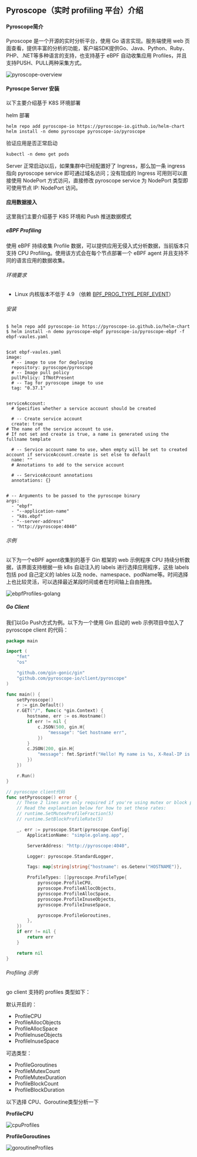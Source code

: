 ## Pyroscope（实时 profiling 平台）介绍

#### Pyroscope简介

Pyroscope 是一个开源的实时分析平台，使用 Go 语言实现。服务端使用 web 页面查看，提供丰富的分析的功能，客户端SDK提供Go、Java、Python、Ruby、PHP、.NET等多种语言的支持，也支持基于 eBPF 自动收集应用 Profiles，并且支持PUSH、PULL两种采集方式。

![pyroscope-overview](../../images/pyroscope-overview.png)

#### Pyroscpe Server 安装

以下主要介绍基于 K8S 环境部署

helm 部署

```shell
helm repo add pyroscope-io https://pyroscope-io.github.io/helm-chart
helm install -n demo pyroscope pyroscope-io/pyroscope 
```

验证应用是否正常启动

```shell
kubectl -n demo get pods
```

Server 正常启动以后，如果集群中已经配置好了 Ingress，那么加一条 ingress 指向 pyroscope service 即可通过域名访问；没有现成的 Ingress 可用则可以直接使用 NodePort 方式访问，直接修改 pyroscope service 为 NodePort 类型即可使用节点 IP: NodePort 访问。

#### 应用数据接入

这里我们主要介绍基于 K8S 环境和 Push 推送数据模式

##### eBPF Profiling

使用 eBPF 持续收集 Profile 数据，可以提供应用无侵入式分析数据，当前版本只支持 CPU Profiling。使用该方式会在每个节点部署一个 eBPF agent 并且支持不同的语言应用的数据收集。

###### 环境要求

- Linux 内核版本不低于 4.9 （依赖 [BPF_PROG_TYPE_PERF_EVENT](https://lkml.org/lkml/2016/9/1/831)）

###### 安装

```shell
$ helm repo add pyroscope-io https://pyroscope-io.github.io/helm-chart
$ helm install -n demo pyroscope-ebpf pyroscope-io/pyroscope-ebpf -f ebpf-vaules.yaml 


$cat ebpf-vaules.yaml 
image:
  # -- image to use for deploying
  repository: pyroscope/pyroscope
  # -- Image pull policy
  pullPolicy: IfNotPresent
  # -- Tag for pyroscope image to use
  tag: "0.37.1"


serviceAccount:
  # Specifies whether a service account should be created

  # -- Create service account
  create: true
# The name of the service account to use.
# If not set and create is true, a name is generated using the fullname template

  # -- Service account name to use, when empty will be set to created account if serviceAccount.create is set else to default
  name: ""
  # Annotations to add to the service account

  # -- ServiceAccount annotations
  annotations: {}


# -- Arguments to be passed to the pyroscope binary
args:
  - "ebpf"
  - "--application-name"
  - "k8s.ebpf"
  - "--server-address"
  - "http://pyroscope:4040"
```

###### 示例

以下为一个eBPF agent收集到的基于 Gin 框架的 web 示例程序 CPU 持续分析数据，该界面支持根据一些 k8s 自动注入的 labels 进行选择应用程序，这些 labels 包括 pod 自己定义的 lables 以及 node、namespace、podName等。时间选择上也比较灵活，可以选择最近某段时间或者在时间轴上自由拖拽。

![ebpfProfiles-golang](../../images/ebpfProfiles-golang.png)

##### Go Client

我们以Go Push方式为例。以下为一个使用 Gin 启动的 web 示例项目中加入了 pyroscope client 的代码：

```go
package main

import (
	"fmt"
	"os"

	"github.com/gin-gonic/gin"
	"github.com/pyroscope-io/client/pyroscope"
)

func main() {
	setPyroscope()
	r := gin.Default()
	r.GET("/", func(c *gin.Context) {
		hostname, err := os.Hostname()
		if err != nil {
			c.JSON(500, gin.H{
				"message": "Get hostname err",
			})
		}
		c.JSON(200, gin.H{
			"message": fmt.Sprintf("Hello! My name is %s, X-Real-IP is %s.", hostname, c.Request.Header.Get("X-Real-IP")),
		})
	})

	r.Run()
}

// pyroscope client代码
func setPyroscope() error {
	// These 2 lines are only required if you're using mutex or block profiling
	// Read the explanation below for how to set these rates:
	// runtime.SetMutexProfileFraction(5)
	// runtime.SetBlockProfileRate(5)

	_, err := pyroscope.Start(pyroscope.Config{
		ApplicationName: "simple.golang.app",

        ServerAddress: "http://pyroscope:4040",

		Logger: pyroscope.StandardLogger,

		Tags: map[string]string{"hostname": os.Getenv("HOSTNAME")},

		ProfileTypes: []pyroscope.ProfileType{
			pyroscope.ProfileCPU,
			pyroscope.ProfileAllocObjects,
			pyroscope.ProfileAllocSpace,
			pyroscope.ProfileInuseObjects,
			pyroscope.ProfileInuseSpace,

			pyroscope.ProfileGoroutines,
		},
	})
	if err != nil {
		return err
	}

	return nil
}
```

###### Profiling 示例

go client 支持的 profiles 类型如下：

默认开启的：

- ProfileCPU
- ProfileAllocObjects
- ProfileAllocSpace
- ProfileInuseObjects
- ProfileInuseSpace

可选类型：

- ProfileGoroutines
- ProfileMutexCount
- ProfileMutexDuration
- ProfileBlockCount
- ProfileBlockDuration

以下选择 CPU、Goroutine类型分析一下

**ProfileCPU**

![cpuProfiles](../../images/cpuProfiles.png)

**ProfileGoroutines**

![goroutineProfiles](../../images/goroutineProfiles.png)